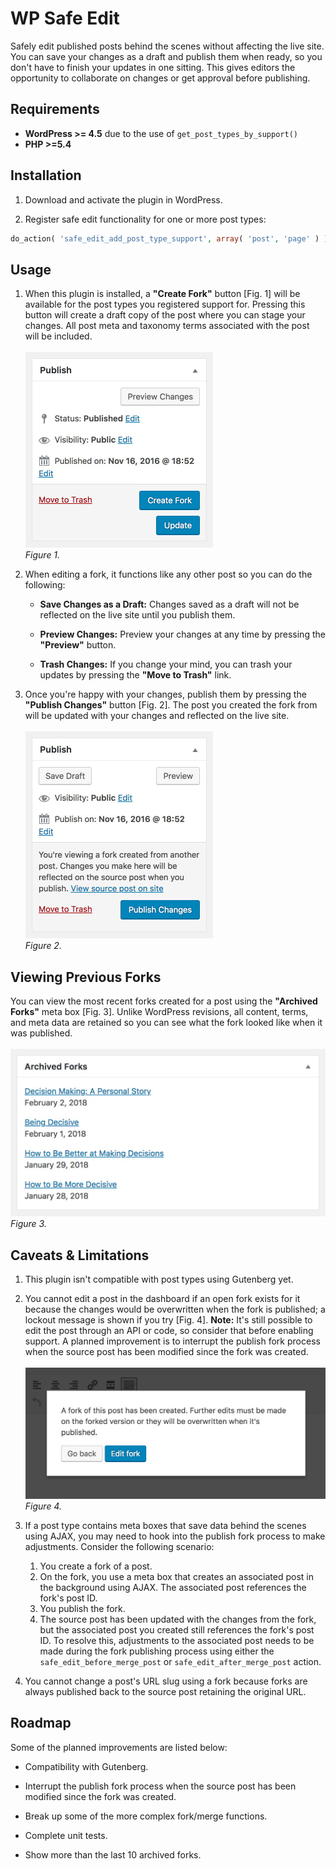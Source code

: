 WP Safe Edit
========

Safely edit published posts behind the scenes without affecting the live site. You can save your changes as a draft and publish them when ready, so you don't have to finish your updates in one sitting. This gives editors the opportunity to collaborate on changes or get approval before publishing.

## Requirements

* **WordPress >= 4.5** due to the use of `get_post_types_by_support()`
* **PHP >=5.4**

## Installation

1. Download and activate the plugin in WordPress.

2. Register safe edit functionality for one or more post types:

```php
do_action( 'safe_edit_add_post_type_support', array( 'post', 'page' ) );
```

## Usage

1. When this plugin is installed, a **"Create Fork"** button [Fig. 1] will be available for the post types you registered support for. Pressing this button will create a draft copy of the post where you can stage your changes. All post meta and taxonomy terms associated with the post will be included.<br><br>
<img src="images/readme/create-fork-button.png" alt="Image of the “Create Fork” button." width="300"/><br>
_Figure 1._

2. When editing a fork, it functions like any other post so you can do the following:
   * **Save Changes as a Draft:** Changes saved as a draft will not be reflected on the live site until you publish them.
	 
   * **Preview Changes:** Preview your changes at any time by pressing the **"Preview"** button.
   
   * **Trash Changes:** If you change your mind, you can trash your updates by pressing the **"Move to Trash"** link.

3. Once you're happy with your changes, publish them by pressing the **"Publish Changes"** button [Fig. 2]. The post you created the fork from will be updated with your changes and reflected on the live site.<br><br>
<img src="images/readme/publish-changes-button.png" alt="Image of the “Publish Changes” button." width="300"/><br>
_Figure 2._

## Viewing Previous Forks

You can view the most recent forks created for a post using the **"Archived Forks"** meta box [Fig. 3]. Unlike WordPress revisions, all content, terms, and meta data are retained so you can see what the fork looked like when it was published.<br><br>
<img src="images/readme/archived-forks.png" alt="Image of the “Archived Forks” meta box." width="516"/><br>
_Figure 3._

## Caveats & Limitations

1. This plugin isn't compatible with post types using Gutenberg yet.

2. You cannot edit a post in the dashboard if an open fork exists for it because the changes would be overwritten when the fork is published; a lockout message is shown if you try [Fig. 4]. **Note:** It's still possible to edit the post through an API or code, so consider that before enabling support. A planned improvement is to interrupt the publish fork process when the source post has been modified since the fork was created.<br><br>
<img src="images/readme/source-post-lockout.png" alt="Image of the “open fork exist” lockout message." width="522"/><br>
_Figure 4._

3. If a post type contains meta boxes that save data behind the scenes using AJAX, you may need to hook into the publish fork process to make adjustments. Consider the following scenario:

   1. You create a fork of a post.
   2. On the fork, you use a meta box that creates an associated post in the background using AJAX. The associated post references the fork's post ID.
   3. You publish the fork.
   4. The source post has been updated with the changes from the fork, but the associated post you created still references the fork's post ID. To resolve this, adjustments to the associated post needs to be made during the fork publishing process using either the `safe_edit_before_merge_post` or `safe_edit_after_merge_post` action.

4. You cannot change a post's URL slug using a fork because forks are always published back to the source post retaining the original URL.

## Roadmap

Some of the planned improvements are listed below:

- Compatibility with Gutenberg.

- Interrupt the publish fork process when the source post has been modified since the fork was created.

- Break up some of the more complex fork/merge functions.

- Complete unit tests.

- Show more than the last 10 archived forks.
